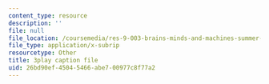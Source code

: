 ```yaml
---
content_type: resource
description: ''
file: null
file_location: /coursemedia/res-9-003-brains-minds-and-machines-summer-course-summer-2015/26bd90ef45045466abe700977c8f77a2_Xj4nKgJW5yE.vtt
file_type: application/x-subrip
resourcetype: Other
title: 3play caption file
uid: 26bd90ef-4504-5466-abe7-00977c8f77a2
---
```

